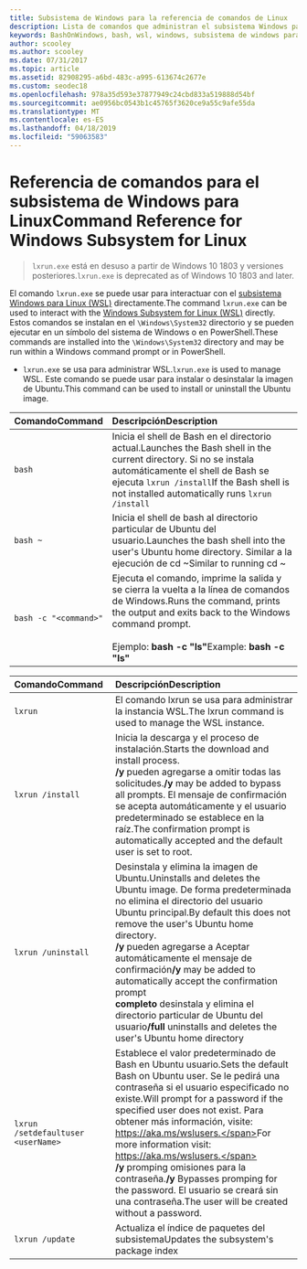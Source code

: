 ```yaml
---
title: Subsistema de Windows para la referencia de comandos de Linux
description: Lista de comandos que administran el subsistema Windows para Linux
keywords: BashOnWindows, bash, wsl, windows, subsistema de windows para linux, windowssubsystem, ubuntu
author: scooley
ms.author: scooley
ms.date: 07/31/2017
ms.topic: article
ms.assetid: 82908295-a6bd-483c-a995-613674c2677e
ms.custom: seodec18
ms.openlocfilehash: 978a35d593e37877949c24cbd833a519888d54bf
ms.sourcegitcommit: ae0956bc0543b1c45765f3620ce9a55c9afe55da
ms.translationtype: MT
ms.contentlocale: es-ES
ms.lasthandoff: 04/18/2019
ms.locfileid: "59063583"
---
```

# <a name="command-reference-for-windows-subsystem-for-linux"></a><span data-ttu-id="0ae8c-104">Referencia de comandos para el subsistema de Windows para Linux</span><span class="sxs-lookup"><span data-stu-id="0ae8c-104">Command Reference for Windows Subsystem for Linux</span></span>

> <span data-ttu-id="0ae8c-105">`lxrun.exe` está en desuso a partir de Windows 10 1803 y versiones posteriores.</span><span class="sxs-lookup"><span data-stu-id="0ae8c-105">`lxrun.exe` is deprecated as of Windows 10 1803 and later.</span></span>

<span data-ttu-id="0ae8c-106">El comando `lxrun.exe` se puede usar para interactuar con el [subsistema Windows para Linux (WSL)](https://msdn.microsoft.com/en-us/commandline/wsl/faq#what-windows-subsystem-for-linux-wsl-) directamente.</span><span class="sxs-lookup"><span data-stu-id="0ae8c-106">The command `lxrun.exe` can be used to interact with the [Windows Subsystem for Linux (WSL)](https://msdn.microsoft.com/en-us/commandline/wsl/faq#what-windows-subsystem-for-linux-wsl-) directly.</span></span>  <span data-ttu-id="0ae8c-107">Estos comandos se instalan en el `\Windows\System32` directorio y se pueden ejecutar en un símbolo del sistema de Windows o en PowerShell.</span><span class="sxs-lookup"><span data-stu-id="0ae8c-107">These commands are installed into the `\Windows\System32` directory and may be run within a Windows command prompt or in PowerShell.</span></span>

* <span data-ttu-id="0ae8c-108">`lxrun.exe` se usa para administrar WSL.</span><span class="sxs-lookup"><span data-stu-id="0ae8c-108">`lxrun.exe` is used to manage WSL.</span></span>  <span data-ttu-id="0ae8c-109">Este comando se puede usar para instalar o desinstalar la imagen de Ubuntu.</span><span class="sxs-lookup"><span data-stu-id="0ae8c-109">This command can be used to install or uninstall the Ubuntu image.</span></span>


| <span data-ttu-id="0ae8c-110">Comando</span><span class="sxs-lookup"><span data-stu-id="0ae8c-110">Command</span></span>                     | <span data-ttu-id="0ae8c-111">Descripción</span><span class="sxs-lookup"><span data-stu-id="0ae8c-111">Description</span></span>                     |
|:----------------------------|:---------------------------|
| `bash`                      | <span data-ttu-id="0ae8c-112">Inicia el shell de Bash en el directorio actual.</span><span class="sxs-lookup"><span data-stu-id="0ae8c-112">Launches the Bash shell in the current directory.</span></span>  <span data-ttu-id="0ae8c-113">Si no se instala automáticamente el shell de Bash se ejecuta `lxrun /install`</span><span class="sxs-lookup"><span data-stu-id="0ae8c-113">If the Bash shell is not installed automatically runs `lxrun /install`</span></span> |
| `bash ~`                    | <span data-ttu-id="0ae8c-114">Inicia el shell de bash al directorio particular de Ubuntu del usuario.</span><span class="sxs-lookup"><span data-stu-id="0ae8c-114">Launches the bash shell into the user's Ubuntu home directory.</span></span>  <span data-ttu-id="0ae8c-115">Similar a la ejecución de cd ~</span><span class="sxs-lookup"><span data-stu-id="0ae8c-115">Similar to running cd ~</span></span>            |
| `bash -c "<command>"`       | <span data-ttu-id="0ae8c-116">Ejecuta el comando, imprime la salida y se cierra la vuelta a la línea de comandos de Windows.</span><span class="sxs-lookup"><span data-stu-id="0ae8c-116">Runs the command, prints the output and exits back to the Windows command prompt.</span></span> <br/> <br/> <span data-ttu-id="0ae8c-117">Ejemplo: **bash -c "ls"**</span><span class="sxs-lookup"><span data-stu-id="0ae8c-117">Example:  **bash -c "ls"**</span></span> |

<p>

| <span data-ttu-id="0ae8c-118">Comando</span><span class="sxs-lookup"><span data-stu-id="0ae8c-118">Command</span></span>                     | <span data-ttu-id="0ae8c-119">Descripción</span><span class="sxs-lookup"><span data-stu-id="0ae8c-119">Description</span></span>                     |
|:----------------------------|:---------------------------|
| `lxrun`                     | <span data-ttu-id="0ae8c-120">El comando lxrun se usa para administrar la instancia WSL.</span><span class="sxs-lookup"><span data-stu-id="0ae8c-120">The lxrun command is used to manage the WSL instance.</span></span> |
| `lxrun /install`            | <span data-ttu-id="0ae8c-121">Inicia la descarga y el proceso de instalación.</span><span class="sxs-lookup"><span data-stu-id="0ae8c-121">Starts the download and install process.</span></span> <br/> <span data-ttu-id="0ae8c-122">**/y** pueden agregarse a omitir todas las solicitudes.</span><span class="sxs-lookup"><span data-stu-id="0ae8c-122">**/y** may be added to bypass all prompts.</span></span>  <span data-ttu-id="0ae8c-123">El mensaje de confirmación se acepta automáticamente y el usuario predeterminado se establece en la raíz.</span><span class="sxs-lookup"><span data-stu-id="0ae8c-123">The confirmation prompt is automatically accepted and the default user is set to root.</span></span>          |
| `lxrun /uninstall`          | <span data-ttu-id="0ae8c-124">Desinstala y elimina la imagen de Ubuntu.</span><span class="sxs-lookup"><span data-stu-id="0ae8c-124">Uninstalls and deletes the Ubuntu image.</span></span>  <span data-ttu-id="0ae8c-125">De forma predeterminada no elimina el directorio del usuario Ubuntu principal.</span><span class="sxs-lookup"><span data-stu-id="0ae8c-125">By default this does not remove the user's Ubuntu home directory.</span></span> <br/> <span data-ttu-id="0ae8c-126">**/y** pueden agregarse a Aceptar automáticamente el mensaje de confirmación</span><span class="sxs-lookup"><span data-stu-id="0ae8c-126">**/y** may be added to automatically accept the confirmation prompt</span></span> <br/><span data-ttu-id="0ae8c-127">**completo** desinstala y elimina el directorio particular de Ubuntu del usuario</span><span class="sxs-lookup"><span data-stu-id="0ae8c-127">**/full** uninstalls and deletes the user's Ubuntu home directory</span></span>         |
| `lxrun /setdefaultuser <userName>`     | <span data-ttu-id="0ae8c-128">Establece el valor predeterminado de Bash en Ubuntu usuario.</span><span class="sxs-lookup"><span data-stu-id="0ae8c-128">Sets the default Bash on Ubuntu user.</span></span> <span data-ttu-id="0ae8c-129">Se le pedirá una contraseña si el usuario especificado no existe.</span><span class="sxs-lookup"><span data-stu-id="0ae8c-129">Will prompt for a password if the specified user does not exist.</span></span>  <span data-ttu-id="0ae8c-130">Para obtener más información, visite: https://aka.ms/wslusers.</span><span class="sxs-lookup"><span data-stu-id="0ae8c-130">For more information visit: https://aka.ms/wslusers.</span></span> <br/> <span data-ttu-id="0ae8c-131">**/y** promping omisiones para la contraseña.</span><span class="sxs-lookup"><span data-stu-id="0ae8c-131">**/y** Bypasses promping for the password.</span></span>  <span data-ttu-id="0ae8c-132">El usuario se creará sin una contraseña.</span><span class="sxs-lookup"><span data-stu-id="0ae8c-132">The user will be created without a password.</span></span>|
| `lxrun /update`            | <span data-ttu-id="0ae8c-133">Actualiza el índice de paquetes del subsistema</span><span class="sxs-lookup"><span data-stu-id="0ae8c-133">Updates the subsystem's package index</span></span>          |
